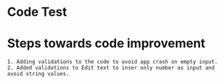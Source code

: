 # Code Test

# Steps towards code improvement
    1. Adding validations to the code to avoid app crash on empty input.
    2. Added validations to Edit text to inser only number as input and avoid string values.



